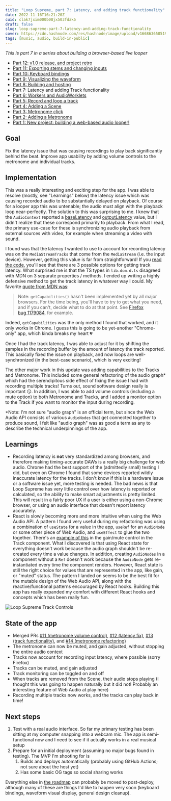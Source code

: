 ```yaml
---
title: "Loop Supreme, part 7: Latency, and adding track functionality"
date: 2022-11-16T16:21:20Z
cuid: clak7jxim000b08jx503fdak5
draft: false
slug: loop-supreme-part-7-latency-and-adding-track-functionality
cover: https://cdn.hashnode.com/res/hashnode/image/upload/v1668636505190/yX-bcYVeE.png
tags: [music, audio, build-in-public]
---
```


_This is part 7 in a series about building a browser-based live looper_

- [Part 12: v1.0 release, and project retro](/loop-supreme-part-12-v10-release-and-project-retro)
- [Part 11: Exporting stems and changing inputs](/loop-supreme-part-11-exporting-stems-and-changing-inputs)
- [Part 10: Keyboard bindings](/loop-supreme-part-10-keyboard-bindings)
- [Part 9: Visualizing the waveform](/loop-supreme-part-9-visualizing-the-waveform)
- [Part 8: Building and hosting](/loop-supreme-part-8-building-and-hosting)
- Part 7: Latency and adding Track functionality
- [Part 6: Workers and AudioWorklets](/loop-supreme-part-6-workers-and-audioworklets)
- [Part 5: Record and loop a track](/loop-supreme-part-5-record-and-loop-a-track)
- [Part 4: Adding a Scene](/loop-supreme-part-4-adding-a-scene)
- [Part 3: Metronome click](/loop-supreme-part-3-metronome-click)
- [Part 2: Adding a Metronome](/loop-supreme-part-2-adding-a-metronome)
- [Part 1: New project: building a web-based audio looper!](/new-project-building-a-web-based-audio-looper)

## Goal

Fix the latency issue that was causing recordings to play back significantly behind the beat. Improve app usability by adding volume controls to the metronome and individual tracks.

## Implementation

This was a really interesting and exciting step for the app. I was able to resolve (mostly, see "Learnings" below) the latency issue which was causing recorded audio to be substantially delayed on playback. Of course for a looper app this was untenable; the audio must align with the playback loop near-perfectly. The solution to this was surprising to me. I knew that the `AudioContext` reported a [baseLatency](https://developer.mozilla.org/en-US/docs/Web/API/AudioContext/baseLatency) and [outputLatency](https://developer.mozilla.org/en-US/docs/Web/API/AudioContext/outputLatency) value, but I didn't realize that these correspond primarily to playback. From what I read, the primary use-case for these is synchronizing audio playback from external sources with video, for example when streaming a video with sound.

I found was that the latency I wanted to use to account for recording latency was on the `MediaStreamTracks` that come from the `MediaStream` (i.e. the input device). However, getting this value is far from straightforward! If you [read the code](https://github.com/ericyd/loop-supreme/blob/2c97a9510040e78ce08fca78d7b3c5157a7d0e48/src/Track/get-latency-samples.ts), you'll see that there are 3 possible options for getting track latency. What surprised me is that the TS types in `lib.dom.d.ts` disagreed with MDN on 3 separate properties / methods. I ended up writing a highly defensive method to get the track latency in whatever way I could. My favorite [quote from MDN was](https://developer.mozilla.org/en-US/docs/Web/API/Media_Capture_and_Streams_API/Constraints):

> Note: `getCapabilities()` hasn't been implemented yet by all major browsers. For the time being, you'll have to try to get what you need, and if you can't, decide what to do at that point. See [Firefox bug 1179084](https://bugzilla.mozilla.org/show_bug.cgi?id=1179084), for example.

Indeed, `getCapabilities` was the only method I found that worked, and it only works in Chrome. I guess this is going to be yet-another "Chrome-only" app, which kinda breaks my heart 💔

Once I had the track latency, I was able to adjust for it by shifting the samples in the recording buffer by the amount of latency the track reported. This basically fixed the issue on playback, and now loops are well-synchronized (in the best-case scenario), which is very exciting!

The other major work in this update was adding capabilities to the Tracks and Metronome. This included some general refactoring of the audio graph\* which had the serendipitous side effect of fixing the issue I had with recording multiple tracks! Turns out, sound software design really is important 😏. In addition, I was able to add volume controls (including a mute option) to both Metronome and Tracks, and I added a monitor option to the Track if you want to monitor the input during recording.

\*Note: I'm not sure "audio graph" is an official term, but since the Web Audio API consists of various `AudioNodes` that get connected together to produce sound, I felt like "audio graph" was as good a term as any to describe the technical underpinnings of the app.

## Learnings

- Recording latency is **not** very standardized among browsers, and therefore making timing-accurate DAWs is a really big challenge for web audio. Chrome had the best support of the (admittedly small) testing I did, but even on Chrome I found that some devices reported wildly inaccurate latency for the tracks. I don't know if this is a hardware issue or a software issue yet, more testing is needed. The bad news is that Loop Supreme has very little control over how latency is reported or calculated, so the ability to make smart adjustments is pretty limited. This will result in a fairly poor UX if a user is either using a non-Chrome browser, or using an audio interface that doesn't report latency accurately.
- React is slowly becoming more and more intuitive when using the Web Audio API. A pattern I found very useful during my refactoring was using a combination of `useState` for a value in the app, `useRef` for an `AudioNode` or some other piece of Web Audio, and `useEffect` to glue the two together. There's an [example of this](https://github.com/ericyd/loop-supreme/blob/2c97a9510040e78ce08fca78d7b3c5157a7d0e48/src/Track/index.tsx#L67-L81) in the gain/mute control in the Track component. What I discovered is that using React state for everything doesn't work because the audio graph shouldn't be re-created every time a value changes. In addition, creating `AudioNodes` in a component without a `Ref` doesn't work because the `AudioNode` gets re-instantiated every time the component renders. However, React state is still the right choice for values that are represented in the app, like gain, or "muted" status. The pattern I landed on seems to be the best fit for the mutable design of the Web Audio API, along with the reactive/functional patterns encouraged by React hooks. Building this app has really expanded my comfort with different React hooks and concepts which has been really fun.

![Loop Supreme Track Controls](https://cdn.hashnode.com/res/hashnode/image/upload/v1668636484923/BK8-_cnpp.png)

## State of the app

- Merged PRs [#11 (metronome volume control)](https://github.com/ericyd/loop-supreme/pull/11), [#12 (latency fix)](https://github.com/ericyd/loop-supreme/pull/12), [#13 (track functionality)](https://github.com/ericyd/loop-supreme/pull/13), and [#14 (metronome refactoring)](https://github.com/ericyd/loop-supreme/pull/14)
- The metronome can now be muted, and gain adjusted, without stopping the entire audio context
- Tracks now account for recording input latency, where possible (sorry Firefox)
- Tracks can be muted, and gain adjusted
- Track monitoring can be toggled on and off
- When tracks are removed from the Scene, their audio stops playing (I thought this was going to happen naturally but it did not! Probably an interesting feature of Web Audio at play here)
- Recording multiple tracks now works, and the tracks can play back in time!

## Next steps

1. Test with a real audio interface. So far my primary testing has been sitting at my computer snapping into a webcam mic. The app is semi-functional now and I need to see if it actually works in a real musical setup
2. Prepare for an initial deployment (assuming no major bugs found in testing). The MVP I'm shooting for is
   1. Builds and deploys automatically (probably using GitHub Actions; not sure about the host yet)
   2. Has some basic OG tags so social sharing works

Everything else in [the roadmap](https://github.com/ericyd/loop-supreme/blob/2c97a9510040e78ce08fca78d7b3c5157a7d0e48/roadmap.md) can probably be moved to post-deploy, although many of these are things I'd like to happen very soon (keyboard bindings, waveform visual display, general design cleanup).
